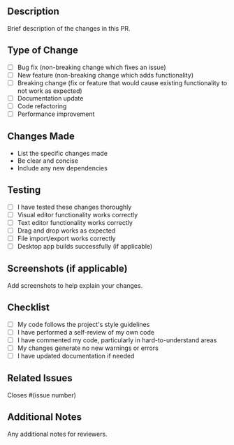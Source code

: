 ## Description
Brief description of the changes in this PR.

## Type of Change
- [ ] Bug fix (non-breaking change which fixes an issue)
- [ ] New feature (non-breaking change which adds functionality)
- [ ] Breaking change (fix or feature that would cause existing functionality to not work as expected)
- [ ] Documentation update
- [ ] Code refactoring
- [ ] Performance improvement

## Changes Made
- List the specific changes made
- Be clear and concise
- Include any new dependencies

## Testing
- [ ] I have tested these changes thoroughly
- [ ] Visual editor functionality works correctly
- [ ] Text editor functionality works correctly
- [ ] Drag and drop works as expected
- [ ] File import/export works correctly
- [ ] Desktop app builds successfully (if applicable)

## Screenshots (if applicable)
Add screenshots to help explain your changes.

## Checklist
- [ ] My code follows the project's style guidelines
- [ ] I have performed a self-review of my own code
- [ ] I have commented my code, particularly in hard-to-understand areas
- [ ] My changes generate no new warnings or errors
- [ ] I have updated documentation if needed

## Related Issues
Closes #(issue number)

## Additional Notes
Any additional notes for reviewers.
